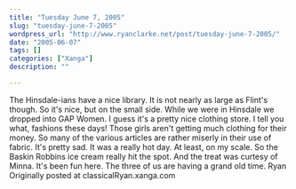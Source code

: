 ```yaml
---
title: "Tuesday June 7, 2005"
slug: "tuesday-june-7-2005"
wordpress_url: "http://www.ryanclarke.net/post/tuesday-june-7-2005/"
date: "2005-06-07"
tags: []
categories: ["Xanga"]
description: ""

---
```


The Hinsdale-ians have a nice library. It is not nearly as large as Flint's though. So it's nice, but on the small side.
 While we were in Hinsdale we dropped into GAP Women. I guess it's a pretty nice clothing store. I tell you what, fashions these days! Those girls aren't getting much clothing for their money. So many of the various articles are rather miserly in their use of fabric. It's pretty sad.
 It was a really hot day. At least, on my scale. So the Baskin Robbins ice cream really hit the spot. And the treat was curtesy of Minna. It's been fun here. The three of us are having a grand old time.
 Ryan
Originally posted at classicalRyan.xanga.com
